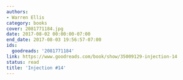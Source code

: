 ```yaml
---
authors:
- Warren Ellis
category: books
cover: 2081771184.jpg
date: 2017-08-02 00:00:00-07:00
end_date: 2017-08-03 19:56:57-07:00
ids:
  goodreads: '2081771184'
link: https://www.goodreads.com/book/show/35009129-injection-14
status: read
title: 'Injection #14'
---
```

